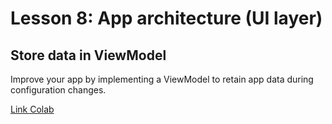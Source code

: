 # Lesson 8: App architecture (UI layer)

## Store data in ViewModel 

Improve your app by implementing a ViewModel to retain app data during configuration changes. 

<a href="https://developer.android.com/codelabs/basic-android-kotlin-training-viewmodel?continue=https%3A%2F%2Fdeveloper.android.com%2Fcourses%2Fpathways%2Fandroid-development-with-kotlin-8%23codelab-https%3A%2F%2Fdeveloper.android.com%2Fcodelabs%2Fbasic-android-kotlin-training-viewmodel#14">Link Colab</a>
